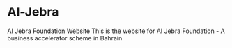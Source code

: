 # Al-Jebra
Al Jebra Foundation Website
This is the website for Al Jebra Foundation - A business accelerator scheme in Bahrain
